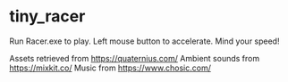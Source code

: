 # tiny_racer
Run Racer.exe to play. Left mouse button to accelerate. Mind your speed!

Assets retrieved from https://quaternius.com/
Ambient sounds from https://mixkit.co/
Music from https://www.chosic.com/
